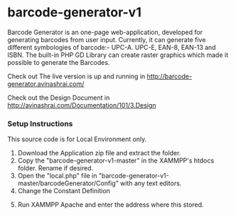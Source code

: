 # barcode-generator-v1

Barcode Generator is an one-page web-application, developed for generating barcodes from user input. Currently, it can generate five different symbologies of barcode:- UPC-A. UPC-E, EAN-8, EAN-13 and ISBN. The built-in PHP GD Library can create raster graphics which made it possible to generate the Barcodes.

Check out The live version is up and running in http://barcode-generator.avinashrai.com/ 

Check out the Design Document in http://avinashrai.com/Documentation/101/3.Design 

<h3> Setup Instructions </h3> 
This source code is for Local Environment only.

<ol>
  <li>Download the Application zip file and extract the folder.</li>
  <li>Copy the "barcode-generator-v1-master" in the XAMMPP's htdocs folder. Rename if desired.</li>
  <li>Open the "local.php" file in "barcode-generator-v1-master/barcodeGenerator/Config" with any text editors.</li>
  <li>Change the Constant Definition</li>
  <ol>
  
  </ol>
  <li>Run XAMMPP Apache and enter the address where this stored.</li>
</ol>
